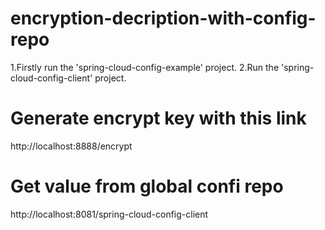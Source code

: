# encryption-decription-with-config-repo
1.Firstly run the 'spring-cloud-config-example' project.
2.Run the 'spring-cloud-config-client' project.

# Generate encrypt key with this link
http://localhost:8888/encrypt

# Get value from global confi repo
http://localhost:8081/spring-cloud-config-client
